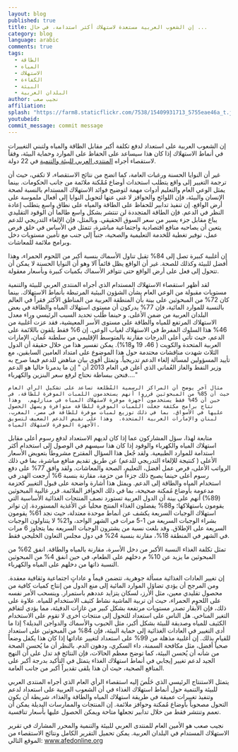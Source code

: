 ```yaml
---
layout: blog
published: true
title: إن الشعوب العربية مستعدة لاستهلاك أكثر استدامة، في حال ...
category: blog
language: arabic
comments: true
tags: 
  - الطاقة
  - المياه
  - الاستهلاك
  - الكفاءة
  - البيئة
  - البلدان العربية
author: نجيب صعب
affiliation: 
splash: "https://farm8.staticflickr.com/7538/15409931713_5755eae46a_t.jpg"
youtubeid: 
commit_message: commit message
---
```

إن الشعوب العربية على استعداد لدفع تكلفة أكبر مقابل الطاقة والمياه ولتبني التغييرات في أنماط الاستهلاك إذا كان هذا سيساعد على الحفاظ على الموارد وحماية البيئة، وفقاً لاستقصاء أجراه [المنتدى العربي للبيئة والتنمية](http://www.afedonline.org/en/) في 22 دولة.
<!-- more -->

غير أن النوايا الحسنة ورغبات العامة، كما اتضح من نتائج الاستقصاء، لا تكفي، حيث أن ترجمة التغيير إلى واقع يتطلب استحداث أوضاع مُمْكنة ملائمة من جانب الحكومات.  بينما يمثل الوعي العام والتعليم أدوات مهمة لتوضيح فوائد الاستهلاك المستدام بالنسبة لصحة الإنسان والبيئة، فإن اللوائح والحوافز لا غنى عنها لتحويل النوايا إلى أفعال ملموسة على أرض الواقع.  إن تنفيذ تدابير للحفاظ على الطاقة والمياه على نطاق واسع يتطلب إعادة النظر في الدعم.  فإن الطاقة المتجددة لن تنتشر بشكل واسع طالما أن الوقود التقليدي يباع مقابل جزء يسير من سعر السوق الحقيقي.  وبالمثل، فإن الإلغاء التدريجي للدعم يتعين أن يصاحبه منافع اقتصادية واجتماعية مباشرة، تتمثل في الأساس في خلق فرص عمل، توفير تغطية للخدمة التعليمية والصحية، جنباً إلى جنب مع تأمين مستويات دخل وبرامج ملائمة للمعاشات.

إن أغلبية كبيرة تصل إلى 84% تقبل تناول الأسماك بنسبة أكبر من اللحوم الحمراء، وهذا أفضل للبيئة وكذلك للصحة.  غير أن الواقع يظل قائماً آلا وهو أن النوايا الحسنة لا يمكن أن تتحول إلى فعل على أرض الواقع حتى تتوافر الأسماك بكميات كبيرة وبأسعار معقولة.

لقد أظهر استقصاء الاستهلاك المستدام الذي أجراه المنتدى العربي للبيئة والتنمية مستويات مقبولة من الوعي العام بشأن الشؤون البيئية المرتبطة بأنماط الاستهلاك.  بينما كان 72% من المبحوثين على بينة بأن المنطقة العربية من المناطق الأكثر فقراً في العالم بالنسبة للموارد المائية، فإن 77% يدركون أن مستوى استهلاك المياه والطاقة في بعض البلدان العربية من ضمن الأعلى.  و حينما طُلب تحديد السبب الرئيسي وراء معدل الاستهلاك المرتفع للمياه والطاقة على مستوى الأسر المعيشية، فقد عزت أغلبية من 46% هذا السلوك المفرط في الاستهلاك لغياب الوعي.  إن 6% فقط يلقون باللائمة على الدعم، حيث تأتي أعلى الدرجات مقارنة بالمتوسط الإقليمي من سلطنة عُمان، الإمارات العربية المتحدة والكويت ( 46، 19 و18%).  يمكن تفسير هذا من خلال حقيقة أن الدول الثلاث شهدت مناقشات محتدمة حول هذا الموضوع على امتداد العامين السابقين، مع تأييد المسؤولين لمسألة إلغاء الدعم تدريجياً.  وتمثل أقوى بيان مناهض للدعم فيما صرح به وزير النفط والغاز العُماني الذي أعلن في العام 2013 أن " إن ما يدمرنا حاليا هو الدعم ...فنحن ببساطة نحتاج لرفع سعر البنزين والكهرباء."

	مثال آخر يوضح أن المراكز الرسمية المُطلعة تساعد على تشكيل الرأي العام حيث أن 85% من المبحوثين قرروا أنهم يستخدمون اللمبات الموفرة للطاقة، في حين أن 45% فقط يستخدمون أجهزة موفرة لاستهلاك المياه في منازلهم.  وهذا نتاج برامج مكثفة جعلت اللمبات الموفرة للطاقة متوافرة ويسهل الحصول عليها في الأسواق، بما في ذلك توزيع لمبات موفرة للطاقة في مصر، المغرب، لبنان والإمارات العربية المتحدة.  وهذا على نقيض الدعم الضعيف لتسويق الأجهزة الموفرة لاستهلاك المياه.

متابعة لهذا،  سؤل المشاركون عما إذا كان لديهم الاستعداد لدفع رسوم أعلى مقابل استهلاك المياه والكهرباء والوقود إذا كان هذا سيسهم في الوصول إلى استخدام أكثر استدامة للموارد الطبيعية.   ولقد جُعل هذا السؤال المقترح مشروطاً بتعويض الأسعار الأعلى ( كنتيجة للإلغاء التدريجي للدعم) عن طريق تقديم منافع مباشرة، بما في ذلك الرواتب الأعلى، فرص عمل أفضل، التعليم، الصحة والمعاشات.  ولقد وافق 77% على دفع رسوم أعلى حينما يصبح ذلك جزءاً من حزمة، مقارنة بنسبة 6% أرجعت الهدر في استخدام المياه والطاقة إلى الدعم.  ويمثل هذا أشارة واضحة على قبول التغيير كحزمة مدعومة بأوضاع مُمكنة صحيحة، بما في ذلك الحوافز الملائمة.  قرر غالبية المبحوثين (89%) أنهم على بينة أن الدول العربية تستورد نصف المنتجات الغذائية الأساسية التي يقومون باستهلاكها؛ و88% يفضلون الغذاء المنتج محلياً عن الأغذية المستوردة.  إن تواتر استهلاك الوجبات السريعة يكشف عن أنماط موحدة معتدلة، حيث نجد 61% يقومون بشراء الوجبات السريعة من 1-5 مرات في الشهر الواحد، و21% لا يتناولون الوجبات السريعة على الإطلاق.   وقد بلغت نسبة من يشترون الوجبات السريعة بما يتجاوز 6 مرات في الشهر في المنطقة 18%، مقارنة بنسبة 24% في دول مجلس التعاون الخليجي فقط. 

تمثل تكلفة الغذاء النسبة الأكبر من دخل الأسرة، مقارنة بالمياه والطاقة.  انفق 62% من المبحوثين ما يزيد عن 10% م دخلهم على الطعام، في حين انفق 4% من المبحوثين النسبة ذاتها من دخلهم على المياه والكهرباء.

إن تغيير العادات الغذائية مسألة جوهرية، تتضمن قيماً و عاداتٍ اجتماعية وثقافية معقدة.  ومن المرجح أن يؤدي تضاؤل الموارد المائية إلى منع الدول من إنتاج كميات كافية من محصول تقليدي معين، مثل الأرز، لسكان يتزايد عددهم باستمرار.  وينسحب الأمر نفسه على اللحوم الحمراء، حيث أن تربية الماشية نشاط كثيف الاستخدام للمياه.  علاوة على ذلك، فإن الأبقار تصدر مستويات مرتفعة بشكل كبير من غازات الدفيئة، مما يؤدي لتفاقم التغير المناخي.  هل الناس على استعداد للتحول إلى منتجات أخرى لا تقوم على الاستخدام الكثيف للمياه وصديقة للبيئة بشكل أكبر، مثل الحبوب والأسماك والدواجن البديلة؟  إذا ما أدى التغيير في العادات الغذائية إلى حماية البيئة، فإن 84% من المبحوثين على استعداد للقيام بذلك.  إن أغلبية مذهلة من 99% على استعداد لتغيير عاداتها إذا كان هذا يكفل وضعاً صحياً أفضل، مثل مكافحة السمنة، داء السكري، ودهون الدم.  بالنظر أن ما يُحسن الصحة من شأنه أن يُحسن البيئة، كما توضح معظم الحالات، فإن النتائج قد تدل على أن النهج الجيد لدعم تغيير إيجابي في أنماط استهلاك الغذاء يتمثل في التأكيد بدرجة أكبر على المنافع الصحية، حيث أن هذا يلقى تقديراً أكبر من جانب العامة. 

يتمثل الاستنتاج الرئيسي الذي خَلُصَ إليه استقصاء الرأي العام الذي أجراه المنتدى العربي للبيئة والتنمية حول أنماط استهلاك الغذاء في أن الشعوب العربية على استعداد لدعم وتنفيذ تغييرات عميقة في طريقة استهلاك المياه والطاقة والغذاء، شريطة أن  يكون التحول مصحوباً بأوضاع مُمكنة وحوافز ملائمة.  إن المنتجات والممارسات البديلة يمكن أن تعمم وتنتشر فقط من خلال تدابير تجعلها متاحة ويمكن الحصول عليها بأسعار تنافسية. 

نجيب صعب هو الأمين العام للمنتدى العربي للبيئة والتنمية والمحرر المشارك  في تقرير الاستهلاك المستدام في البلدان العربية. يمكن تحميل التقرير الكامل ونتائج الاستقصاء من الموقع التالي: www.afedonline.org